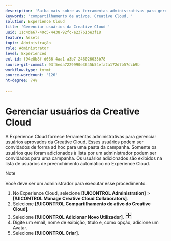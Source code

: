 ```yaml
---
description: 'Saiba mais sobre as ferramentas administrativas para gerenciar usuários aprovados da Creative Cloud na Experience Cloud. '
keywords: 'compartilhamento de ativos, Creative Cloud, '
solution: Experience Cloud
title: 'Gerenciar usuários da Creative Cloud '
uuid: 11c4de67-40c5-4438-92fc-e23761be3f18
feature: Assets
topic: Administração
role: Administrator
level: Experienced
exl-id: f94e8b8f-d666-4aa1-a3b7-246026035b78
source-git-commit: 93f5eda7229990e3645b54efa2a172d7b57dcb9b
workflow-type: tm+mt
source-wordcount: '126'
ht-degree: 74%

---
```


# Gerenciar usuários da Creative Cloud

A Experience Cloud fornece ferramentas administrativas para gerenciar usuários aprovados da Creative Cloud. Esses usuários podem ser convidados de forma ad hoc para uma pasta da campanha. Somente os usuários que foram adicionados à lista por um administrador podem ser convidados para uma campanha. Os usuários adicionados são exibidos na lista de usuários de preenchimento automático no Experience Cloud.

>[!NOTE]
>
>Você deve ser um administrador para executar esse procedimento.

1. No Experience Cloud, selecione **[!UICONTROL Administration]** > **[!UICONTROL Manage Creative Cloud Collaborators]**.
1. Selecione **[!UICONTROL Compartilhamento de ativo do Creative Cloud]**.
1. Selecione **[!UICONTROL Adicionar Novo Utilizador]**. ![](assets/mac_add_icon.png)
1. Digite um email, nome de exibição, título e, como opção, adicione um Avatar.
1. Selecione **[!UICONTROL Criar]**.
